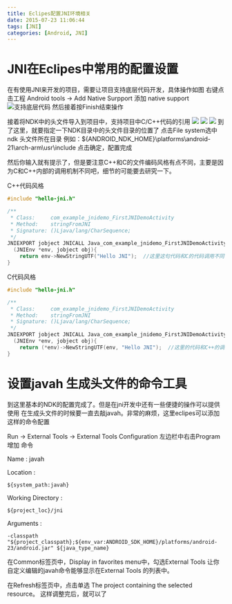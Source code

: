 ```yaml
---
title: Eclipes配置JNI环境相关
date: 2015-07-23 11:06:44
tags: [JNI]
categories: [Android, JNI]
---
```


# JNI在Eclipes中常用的配置设置
在有使用JNI来开发的项目，需要让项目支持底层代码开发，具体操作如图
右键点击工程 Android tools -> Add Native Surpport 添加 native support
![支持底层代码](http://img.blog.csdn.net/20150913215746047)
然后接着按Finish结束操作

接着将NDK中的头文件导入到项目中，支持项目中C/C++代码的引用
![](http://img.blog.csdn.net/20150913220306307)
![](http://img.blog.csdn.net/20150913220325399)
![](http://img.blog.csdn.net/20150913220657164)
到了这里，就要指定一下NDK目录中的头文件目录的位置了
点击File system选中ndk 头文件所在目录 例如：${ANDROID_NDK_HOME}\platforms\android-21\arch-arm\usr\include
点击确定，配置完成

然后你输入就有提示了，但是要注意C++和C的文件编码风格有点不同，主要是因为C和C++内部的调用机制不同吧，细节的可能要去研究一下。

C++代码风格
```C++
#include "hello-jni.h"

/**
 * Class:     com_example_jnidemo_FirstJNIDemoActivity
 * Method:    stringFromJNI
 * Signature: ()Ljava/lang/CharSequence;
 */
JNIEXPORT jobject JNICALL Java_com_example_jnidemo_FirstJNIDemoActivity_stringFromJNI
  (JNIEnv *env, jobject obj){
    return env->NewStringUTF("Hello JNI");  //这里这句代码和C的代码调用不同
}
```


C代码风格
```C
#include "hello-jni.h"

/**
 * Class:     com_example_jnidemo_FirstJNIDemoActivity
 * Method:    stringFromJNI
 * Signature: ()Ljava/lang/CharSequence;
 */
JNIEXPORT jobject JNICALL Java_com_example_jnidemo_FirstJNIDemoActivity_stringFromJNI
  (JNIEnv *env, jobject obj){
    return (*env)->NewStringUTF(env, "Hello JNI");  //这里的代码和C++的调用方式就不同了
}
```


# 设置javah 生成头文件的命令工具

到这里基本的NDK的配置完成了。但是在jni开发中还有一些便捷的操作可以提供使用
在生成头文件的时候要一直去敲javah。非常的麻烦，这里eclipes可以添加这样的命令配置

Run -> External Tools -> External Tools Configuration 
左边栏中右击Program 增加 命令

Name : javah

Location : 
```
${system_path:javah}
```

Working Directory : 
```
${project_loc}/jni
```

Arguments : 
```
-classpath "${project_classpath};${env_var:ANDROID_SDK_HOME}/platforms/android-23/android.jar" ${java_type_name}
```

在Common标签页中，Display in favorites menu中，勾选External Tools 让你自定义编辑的javah命令能够显示在External Tools 的列表中。

在Refresh标签页中，点击单选 The project containing the selected resource。
这样调整完后，就可以了
